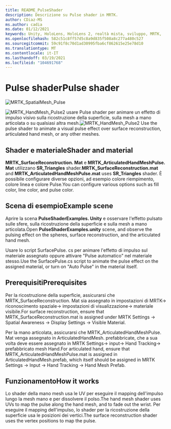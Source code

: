 ```yaml
---
title: README_PulseShader
description: Descrizione su Pulse shader in MRTK.
author: CDiaz-MS
ms.author: cadia
ms.date: 01/12/2021
keywords: Unity, HoloLens, HoloLens 2, realtà mista, sviluppo, MRTK,
ms.openlocfilehash: 582c51c8ff57d5c8a9d835f508a8c277a480c527
ms.sourcegitcommit: 59c91f8c70d1ad30995fba6cf862615e25e78d10
ms.translationtype: MT
ms.contentlocale: it-IT
ms.lasthandoff: 03/19/2021
ms.locfileid: "104691768"
---
```

# <a name="pulse-shader"></a><span data-ttu-id="a1b94-104">Pulse shader</span><span class="sxs-lookup"><span data-stu-id="a1b94-104">Pulse shader</span></span>

![MRTK_SpatialMesh_Pulse](https://user-images.githubusercontent.com/13754172/68261851-3489e200-fff6-11e9-9f6c-5574a7dd8db7.gif)

<span data-ttu-id="a1b94-106">![MRTK_HandMesh_Pulse2 ](https://user-images.githubusercontent.com/13754172/68262035-e4f7e600-fff6-11e9-9858-796afd1cabc5.gif) usare Pulse shader per animare un effetto di impulso visivo sulla ricostruzione della superficie, sulla mesh a mano articolata o su qualsiasi altra mesh.</span><span class="sxs-lookup"><span data-stu-id="a1b94-106">![MRTK_HandMesh_Pulse2](https://user-images.githubusercontent.com/13754172/68262035-e4f7e600-fff6-11e9-9858-796afd1cabc5.gif) Use the pulse shader to animate a visual pulse effect over surface reconstruction, articulated hand mesh, or any other meshes.</span></span>

## <a name="shader-and-material"></a><span data-ttu-id="a1b94-107">Shader e materiale</span><span class="sxs-lookup"><span data-stu-id="a1b94-107">Shader and material</span></span>

<span data-ttu-id="a1b94-108">**MRTK_SurfaceReconstruction. Mat** e **MRTK_ArticulatedHandMeshPulse. Mat** utilizzano **SR_Triangles** shader.</span><span class="sxs-lookup"><span data-stu-id="a1b94-108">**MRTK_SurfaceReconstruction.mat** and **MRTK_ArticulatedHandMeshPulse.mat** uses **SR_Triangles** shader.</span></span> <span data-ttu-id="a1b94-109">È possibile configurare diverse opzioni, ad esempio colore riempimento, colore linea e colore Pulse.</span><span class="sxs-lookup"><span data-stu-id="a1b94-109">You can configure various options such as fill color, line color, and pulse color.</span></span>

## <a name="example-scene"></a><span data-ttu-id="a1b94-110">Scena di esempio</span><span class="sxs-lookup"><span data-stu-id="a1b94-110">Example scene</span></span>

<span data-ttu-id="a1b94-111">Aprire la scena **PulseShaderExamples. Unity** e osservare l'effetto pulsato sulle sfere, sulla ricostruzione della superficie e sulla mesh a mano articolata.</span><span class="sxs-lookup"><span data-stu-id="a1b94-111">Open **PulseShaderExamples.unity** scene, and observe the pulsing effect on the spheres, surface reconstruction, and the articulated hand mesh.</span></span>

<span data-ttu-id="a1b94-112">Usare lo script SurfacePulse. cs per animare l'effetto di impulso sul materiale assegnato oppure attivare "Pulse automatico" nel materiale stesso.</span><span class="sxs-lookup"><span data-stu-id="a1b94-112">Use the SurfacePulse.cs script to animate the pulse effect on the assigned material, or turn on "Auto Pulse" in the material itself.</span></span>

## <a name="prerequisites"></a><span data-ttu-id="a1b94-113">Prerequisiti</span><span class="sxs-lookup"><span data-stu-id="a1b94-113">Prerequisites</span></span>

<span data-ttu-id="a1b94-114">Per la ricostruzione della superficie, assicurarsi che MRTK_SurfaceReconstruction. Mat sia assegnato in impostazioni di MRTK-> riconoscimento spaziale-> impostazioni di visualizzazione-> materiale visibile.</span><span class="sxs-lookup"><span data-stu-id="a1b94-114">For surface reconstruction, ensure that MRTK_SurfaceReconstruction.mat is assigned under MRTK Settings -> Spatial Awareness -> Display Settings -> Visible Material.</span></span>

<span data-ttu-id="a1b94-115">Per la mano articolata, assicurarsi che MRTK_ArticulatedHandMeshPulse. Mat venga assegnato in ArticulatedHandMesh. prefabbricate, che a sua volta deve essere assegnato in MRTK Settings-> input-> Hand Tracking-> prefabbricato mesh Hand.</span><span class="sxs-lookup"><span data-stu-id="a1b94-115">For articulated hand, ensure that MRTK_ArticulatedHandMeshPulse.mat is assigned in ArticulatedHandMesh.prefab, which itself should be assigned in MRTK Settings -> Input -> Hand Tracking -> Hand Mesh Prefab.</span></span>

## <a name="how-it-works"></a><span data-ttu-id="a1b94-116">Funzionamento</span><span class="sxs-lookup"><span data-stu-id="a1b94-116">How it works</span></span>

<span data-ttu-id="a1b94-117">Lo shader della mano mesh usa le UV per eseguire il mapping dell'impulso lungo la mesh mano e per dissolvere il polso.</span><span class="sxs-lookup"><span data-stu-id="a1b94-117">The hand mesh shader uses UVs to map the pulse along the hand mesh, and to fade out the wrist.</span></span> <span data-ttu-id="a1b94-118">Per eseguire il mapping dell'impulso, lo shader per la ricostruzione della superficie usa le posizioni dei vertici.</span><span class="sxs-lookup"><span data-stu-id="a1b94-118">The surface reconstruction shader uses the vertex positions to map the pulse.</span></span>
